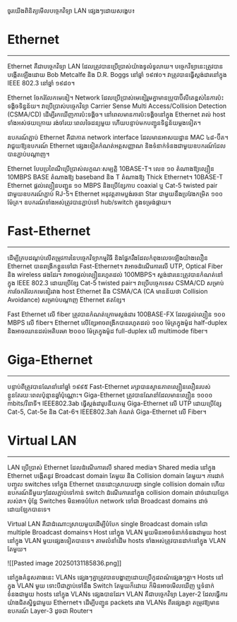 ចូរយើងពិនិត្យមើលបច្ចេកវិទ្យា LAN ផ្សេងៗដោយសង្ខេប៖

# Ethernet
---
Ethernet គឺជាបច្ចេកវិទ្យា LAN ដែលត្រូវបានប្រើប្រាស់យ៉ាងទូលំទូលាយ។ បច្ចេកវិទ្យានេះត្រូវបានបង្កើតឡើងដោយ Bob Metcalfe និង D.R. Boggs នៅឆ្នាំ ១៩៧០។ វាត្រូវបានធ្វើស្តង់ដារនៅក្នុង IEEE 802.3 នៅឆ្នាំ ១៩៨០។

Ethernet ចែករំលែកមេឌៀ។ Network ដែលប្រើប្រាស់មេឌៀរួមគ្នាមានប្រូបាប៊ីលីតេខ្ពស់នៃការប៉ះទង្គិចទិន្នន័យ។ វាប្រើប្រាស់បច្ចេកវិទ្យា Carrier Sense Multi Access/Collision Detection (CSMA/CD) ដើម្បីរកឃើញការប៉ះទង្គិច។ នៅពេលមានការប៉ះទង្គិចនៅក្នុង Ethernet រាល់ host ទាំងអស់ថយក្រោយ រង់ចាំរយៈពេលចៃដន្យមួយ ហើយបន្ទាប់មកបញ្ជូនទិន្នន័យម្តងទៀត។

ឧបករណ៍ភ្ជាប់ Ethernet គឺជាកាត network interface ដែលមានអាសយដ្ឋាន MAC ៤៨-ប៊ីត។ វាជួយឱ្យឧបករណ៍ Ethernet ផ្សេងទៀតកំណត់អត្តសញ្ញាណ និងទំនាក់ទំនងជាមួយឧបករណ៍ដែលបានភ្ជាប់បណ្តាញ។

Ethernet បែបប្រពៃណីប្រើប្រាស់លក្ខណៈសម្បត្តិ 10BASE-T។ លេខ ១០ តំណាងឱ្យល្បឿន 10MBPS BASE តំណាងឱ្យ baseband និង T តំណាងឱ្យ Thick Ethernet។ 10BASE-T Ethernet ផ្តល់ល្បឿនបញ្ជូន ១០ MBPS និងប្រើខ្សែកាប coaxial ឬ Cat-5 twisted pair ជាមួយឧបករណ៍ភ្ជាប់ RJ-5។ Ethernet អនុវត្តតាមប្លង់រចនា Star ជាមួយនឹងប្រវែងកម្រិត ១០០ ម៉ែត្រ។ ឧបករណ៍ទាំងអស់ត្រូវបានភ្ជាប់ទៅ hub/switch ក្នុងទម្រង់ផ្កាយ។

# Fast-Ethernet
---
ដើម្បីគ្របដណ្តប់លើតម្រូវការនៃបច្ចេកវិទ្យាកម្មវិធី និងផ្នែករឹងដែលកំពុងលេចឡើងយ៉ាងលឿន Ethernet បានពង្រីកខ្លួនទៅជា Fast-Ethernet។ វាអាចដំណើរការលើ UTP, Optical Fiber និង wireless ផងដែរ។ វាអាចផ្តល់ល្បឿនរហូតដល់ 100MBPS។ ស្តង់ដារនេះត្រូវបានកំណត់នៅក្នុង IEEE 802.3 ដោយប្រើខ្សែ Cat-5 twisted pair។ វាប្រើបច្ចេកទេស CSMA/CD សម្រាប់ការចែករំលែកមេឌៀរវាង host Ethernet និង CSMA/CA (CA មានន័យថា Collision Avoidance) សម្រាប់បណ្តាញ Ethernet ឥតខ្សែ។

Fast Ethernet លើ fiber ត្រូវបានកំណត់ក្រោមស្តង់ដារ 100BASE-FX ដែលផ្តល់ល្បឿន ១០០ MBPS លើ fiber។ Ethernet លើខ្សែអាចពង្រីកបានរហូតដល់ ១០០ ម៉ែត្រក្នុងម៉ូដ half-duplex និងអាចឈានដល់អតិបរមា ២០០០ ម៉ែត្រក្នុងម៉ូដ full-duplex លើ multimode fiber។

# Giga-Ethernet
---
បន្ទាប់ពីត្រូវបានណែនាំនៅឆ្នាំ ១៩៩៥ Fast-Ethernet រក្សាបានស្ថានភាពល្បឿនលឿនរបស់ខ្លួនតែរយៈពេលប៉ុន្មានឆ្នាំប៉ុណ្ណោះ។ Giga-Ethernet ត្រូវបានណែនាំដែលមានល្បឿន ១០០០ mbits/វិនាទី។ IEEE802.3ab ធ្វើស្តង់ដារូបនីយកម្ម Giga-Ethernet លើ UTP ដោយប្រើខ្សែ Cat-5, Cat-5e និង Cat-6។ IEEE802.3ah កំណត់ Giga-Ethernet លើ Fiber។

# Virtual LAN
---
LAN ប្រើប្រាស់ Ethernet ដែលដំណើរការលើ shared media។ Shared media នៅក្នុង Ethernet បង្កើតនូវ Broadcast domain តែមួយ និង Collision domain តែមួយ។ ការដាក់បញ្ចូល switches ទៅក្នុង Ethernet បានដោះស្រាយបញ្ហា single collision domain ហើយឧបករណ៍នីមួយៗដែលភ្ជាប់ទៅកាន់ switch ដំណើរការនៅក្នុង collision domain ដាច់ដោយឡែករបស់វា។ ប៉ុន្តែ Switches មិនអាចបំបែក network ទៅជា Broadcast domains ដាច់ដោយឡែកបានទេ។

Virtual LAN គឺជាដំណោះស្រាយមួយដើម្បីបំបែក single Broadcast domain ទៅជា multiple Broadcast domains។ Host នៅក្នុង VLAN មួយមិនអាចទំនាក់ទំនងជាមួយ host នៅក្នុង VLAN មួយផ្សេងទៀតបានទេ។ តាមលំនាំដើម hosts ទាំងអស់ត្រូវបានដាក់នៅក្នុង VLAN តែមួយ។

![[Pasted image 20250131185836.png]]

នៅក្នុងគំនូសតាងនេះ VLANs ផ្សេងៗគ្នាត្រូវបានបង្ហាញដោយប្រើកូដពណ៌ផ្សេងៗគ្នា។ Hosts នៅក្នុង VLAN មួយ ទោះបីជាភ្ជាប់ទៅនឹង Switch តែមួយក៏ដោយ ក៏មិនអាចមើលឃើញ ឬទំនាក់ទំនងជាមួយ hosts នៅក្នុង VLANs ផ្សេងបានដែរ។ VLAN គឺជាបច្ចេកវិទ្យា Layer-2 ដែលធ្វើការយ៉ាងជិតស្និទ្ធជាមួយ Ethernet។ ដើម្បីបញ្ជូន packets រវាង VLANs ពីរផ្សេងគ្នា តម្រូវឱ្យមានឧបករណ៍ Layer-3 ដូចជា Router។
